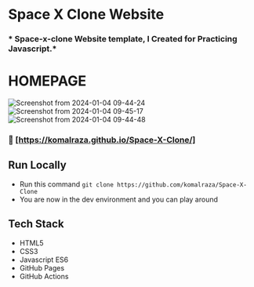 # Space X Clone Website

### * Space-x-clone Website template, I Created for Practicing Javascript.*


# HOMEPAGE
![Screenshot from 2024-01-04 09-44-24](https://github.com/komalraza/Space-X-Clone/assets/38317046/02a19257-92f9-49b2-a521-bf742708d117)
![Screenshot from 2024-01-04 09-45-17](https://github.com/komalraza/Space-X-Clone/assets/38317046/d165be88-6dd2-4cf0-a964-bc9b41727fd1)
![Screenshot from 2024-01-04 09-44-48](https://github.com/komalraza/Space-X-Clone/assets/38317046/47007515-7c2e-41f7-9319-6a9f641ab10e)



### :link: [https://komalraza.github.io/Space-X-Clone/]

## Run Locally

- Run this command `git clone https://github.com/komalraza/Space-X-Clone`
- You are now in the dev environment and you can play around

## Tech Stack

- HTML5
- CSS3
- Javascript ES6
- GitHub Pages
- GitHub Actions
